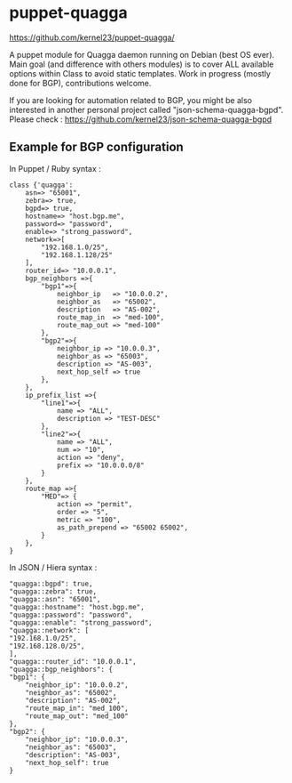 puppet-quagga
=============

https://github.com/kernel23/puppet-quagga/

A puppet module for Quagga daemon running on Debian (best OS ever). Main goal (and difference with others modules) is to cover ALL available options within Class to avoid static templates. Work in progress (mostly done for BGP), contributions welcome.

If you are looking for automation related to BGP, you might be also interested in another personal project called "json-schema-quagga-bgpd". Please check : https://github.com/kernel23/json-schema-quagga-bgpd 

## Example for BGP configuration

In Puppet / Ruby syntax :

	class {'quagga':
		asn=> "65001",
		zebra=> true,
		bgpd=> true,
		hostname=> "host.bgp.me",
		password=> "password",
		enable=> "strong_password",
		network=>[
			"192.168.1.0/25",
			"192.168.1.128/25"
		],
		router_id=> "10.0.0.1",
		bgp_neighbors =>{
			"bgp1"=>{
				neighbor_ip   => "10.0.0.2",
				neighbor_as   => "65002",
				description   => "AS-002",
				route_map_in  => "med-100",
				route_map_out => "med-100"
			},
			"bgp2"=>{
				neighbor_ip => "10.0.0.3",
				neighbor_as => "65003",
				description => "AS-003",
				next_hop_self => true
			},
		},
		ip_prefix_list =>{
			"line1"=>{
				name => "ALL",
				description => "TEST-DESC"
			},
			"line2"=>{
				name => "ALL",
				num => "10",
				action => "deny",
				prefix => "10.0.0.0/8"
			}
		},
		route_map =>{
			"MED"=> {
				action => "permit",
				order => "5",
				metric => "100",
				as_path_prepend => "65002 65002",
			}
		},
	}

In JSON / Hiera syntax :

	"quagga::bgpd": true,
 	"quagga::zebra": true,
 	"quagga::asn": "65001",
 	"quagga::hostname": "host.bgp.me",
 	"quagga::password": "password",
 	"quagga::enable": "strong_password",
 	"quagga::network": [
   	"192.168.1.0/25",
   	"192.168.128.0/25",
 	],
	"quagga::router_id": "10.0.0.1",
	"quagga::bgp_neighbors": {
	"bgp1": {
		"neighbor_ip": "10.0.0.2",
		"neighbor_as": "65002",
		"description": "AS-002",
		"route_map_in": "med_100",
		"route_map_out": "med_100"
	},
	"bgp2": {
		"neighbor_ip": "10.0.0.3",
		"neighbor_as": "65003",
		"description": "AS-003",
		"next_hop_self": true
	}
